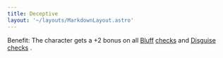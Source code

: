 ```yaml
---
title: Deceptive
layout: '~/layouts/MarkdownLayout.astro'
---
```

Benefit: The character gets a +2 bonus on all [ Bluff](/modern.d20.srd/skills/bluff) [ checks](/modern.d20.srd/skills/skill.basics) and [ Disguise](/modern.d20.srd/skills/disguise) [ checks](/modern.d20.srd/skills/skill.basics) .

